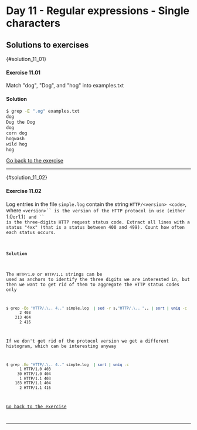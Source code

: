 # Day 11 - Regular expressions - Single characters

## Solutions to exercises

{#solution_11_01}
#### Exercise 11.01
Match "dog", "Dog", and "hog" into examples.txt

#### Solution
``` sh
$ grep -E ".og" examples.txt
dog
Dug the Dog
dog
corn dog
hogwash
wild hog
hog
```

[Go back to the exercise](#exercise_11_01)

* * *

{#solution_11_02}
#### Exercise 11.02
Log entries in the file `simple.log` contain the string `HTTP/<version> <code>`, where `<version>`` is the version of the HTTP protocol in use (either `1.0` or `1.1`) and `<code>`` is the three-digits HTTP request status code. Extract all lines with a status "4xx" (that is a status between 400 and 499). Count how often each status occurs.

#### Solution
The `HTTP/1.0` or `HTTP/1.1` strings can be used as anchors to identify the three digits we are interested in, but then we want to get rid of them to aggregate the HTTP status codes only

``` sh
$ grep -Eo "HTTP/.\.. 4.." simple.log  | sed -r s,"HTTP/.\.. ",, | sort | uniq -c
      2 403
    213 404
      2 416
```

If we don't get rid of the protocol version we get a different histogram, which can be interesting anyway

``` sh
$ grep -Eo "HTTP/.\.. 4.." simple.log  | sort | uniq -c
      1 HTTP/1.0 403
     30 HTTP/1.0 404
      1 HTTP/1.1 403
    183 HTTP/1.1 404
      2 HTTP/1.1 416
```

[Go back to the exercise](#exercise_11_02)

* * *

